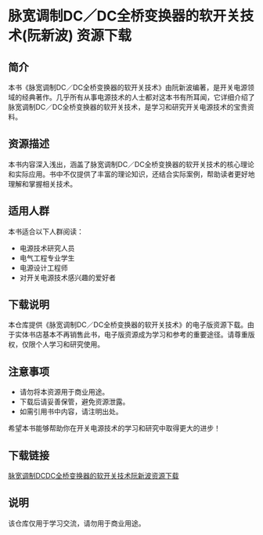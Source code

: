 # 脉宽调制DC／DC全桥变换器的软开关技术(阮新波) 资源下载

## 简介
本书《脉宽调制DC／DC全桥变换器的软开关技术》由阮新波编著，是开关电源领域的经典著作。几乎所有从事电源技术的人士都对这本书有所耳闻，它详细介绍了脉宽调制DC／DC全桥变换器的软开关技术，是学习和研究开关电源技术的宝贵资料。

## 资源描述
本书内容深入浅出，涵盖了脉宽调制DC／DC全桥变换器的软开关技术的核心理论和实际应用。书中不仅提供了丰富的理论知识，还结合实际案例，帮助读者更好地理解和掌握相关技术。

## 适用人群
本书适合以下人群阅读：
- 电源技术研究人员
- 电气工程专业学生
- 电源设计工程师
- 对开关电源技术感兴趣的爱好者

## 下载说明
本仓库提供《脉宽调制DC／DC全桥变换器的软开关技术》的电子版资源下载。由于实体书店基本不再销售此书，电子版资源成为学习和参考的重要途径。请尊重版权，仅限个人学习和研究使用。

## 注意事项
- 请勿将本资源用于商业用途。
- 下载后请妥善保管，避免资源泄露。
- 如需引用书中内容，请注明出处。

希望本书能够帮助你在开关电源技术的学习和研究中取得更大的进步！

## 下载链接
[脉宽调制DCDC全桥变换器的软开关技术阮新波资源下载](https://pan.quark.cn/s/9bf4025576fd)

## 说明

该仓库仅用于学习交流，请勿用于商业用途。
